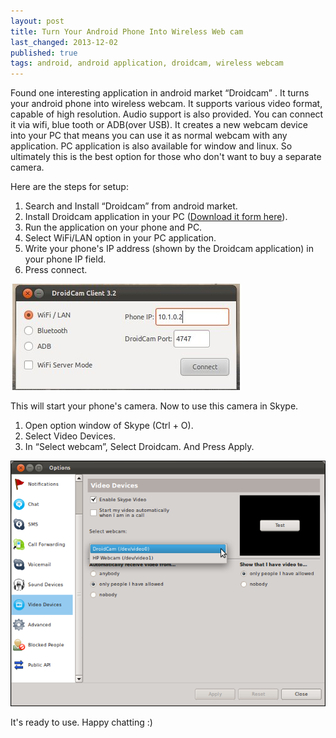 ```yaml
---
layout: post
title: Turn Your Android Phone Into Wireless Web cam
last_changed: 2013-12-02
published: true
tags: android, android application, droidcam, wireless webcam
---
```


Found one interesting application in android market “Droidcam” . It turns your
android phone into wireless webcam. It supports various video format, capable of
high resolution. Audio support is also provided. You can connect it via wifi,
blue tooth or ADB(over USB). It creates a new webcam device into your PC that
means you can use it as normal webcam with any application. PC application is
also available for window and linux. So ultimately this is the best option for
those who don't want to buy a separate camera.

Here are the steps for setup:

1. Search and Install “Droidcam” from android market.
2. Install Droidcam application in your PC ([Download it form here](http://www.dev47apps.com/)).
3. Run the application on your phone and PC.
4. Select WiFi/LAN option in your PC application.
5. Write your phone's IP address (shown by the Droidcam application) in your phone IP field.
6. Press connect.

![PC client for droidcam](/images/droidcam-client.jpg)

This will start your phone's camera. Now to use this camera in Skype.

1. Open option window of Skype (Ctrl + O).
2. Select Video Devices.
3. In “Select webcam”, Select Droidcam. And Press Apply.

![Configure the Droidcam in Skype](/images/droidcam-skype.png)

It's ready to use. Happy chatting :)
